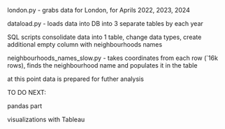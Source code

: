 london.py - grabs data for London, for Aprils 2022, 2023, 2024

dataload.py - loads data into DB into 3 separate tables by each year

SQL scripts consolidate data into 1 table, change data types, create additional empty column with neighbourhoods names

neighbourhoods_names_slow.py - takes coordinates from each row (`16k rows),  finds the neighbourhood name and populates it in the table

at this point data is prepared for futher analysis

TO DO NEXT:

pandas part

visualizations with Tableau
